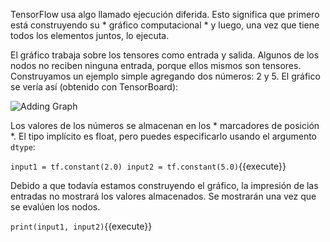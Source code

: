 TensorFlow usa algo llamado ejecución diferida. Esto significa que primero está construyendo su * gráfico computacional * y luego, una vez que tiene todos los elementos juntos, lo ejecuta.

El gráfico trabaja sobre los tensores como entrada y salida. Algunos de los nodos no reciben ninguna entrada, porque ellos mismos son tensores. Construyamos un ejemplo simple agregando dos números: 2 y 5. El gráfico se vería así (obtenido con TensorBoard):

<img src="/basiafusinska/courses/tensorflow-getting-started/tensorflow-core/assets/add-graph.png" alt="Adding Graph">

Los valores de los números se almacenan en los * marcadores de posición *. El tipo implícito es float, pero puedes especificarlo usando el argumento `dtype`:

`input1 = tf.constant(2.0)
input2 = tf.constant(5.0)`{{execute}}

Debido a que todavía estamos construyendo el gráfico, la impresión de las entradas no mostrará los valores almacenados. Se mostrarán una vez que se evalúen los nodos.

`print(input1, input2)`{{execute}}
